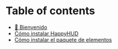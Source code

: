 # Table of contents

* [👋 Bienvenido](README.md)
* [Cómo instalar HappyHUD](how-to-install-happyhud.md)
* [Cómo instalar el paquete de elementos](how-to-install-itempack.md)
